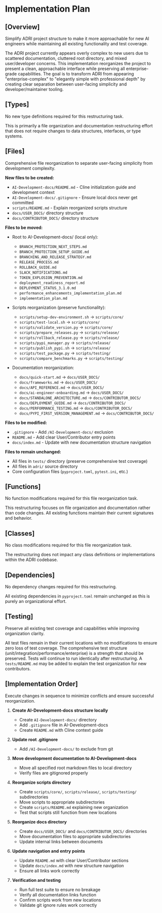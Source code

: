 # Implementation Plan

## [Overview]
Simplify ADRI project structure to make it more approachable for new AI engineers while maintaining all existing functionality and test coverage.

The ADRI project currently appears overly complex to new users due to scattered documentation, cluttered root directory, and mixed user/developer concerns. This implementation reorganizes the project to present a clean, approachable interface while preserving all enterprise-grade capabilities. The goal is to transform ADRI from appearing "enterprise-complex" to "elegantly simple with professional depth" by creating clear separation between user-facing simplicity and developer/maintainer tooling.

## [Types]
No new type definitions required for this restructuring task.

This is primarily a file organization and documentation restructuring effort that does not require changes to data structures, interfaces, or type systems.

## [Files]
Comprehensive file reorganization to separate user-facing simplicity from development complexity.

**New files to be created:**
- `AI-Development-docs/README.md` - Cline initialization guide and development context
- `AI-Development-docs/.gitignore` - Ensure local docs never get committed
- `scripts/README.md` - Explain reorganized scripts structure
- `docs/USER_DOCS/` directory structure
- `docs/CONTRIBUTOR_DOCS/` directory structure

**Files to be moved:**
- Root to AI-Development-docs/ (local only):
  - `BRANCH_PROTECTION_NEXT_STEPS.md`
  - `BRANCH_PROTECTION_SETUP_GUIDE.md`
  - `BRANCHING_AND_RELEASE_STRATEGY.md`
  - `RELEASE_PROCESS.md`
  - `ROLLBACK_GUIDE.md`
  - `SLACK_NOTIFICATIONS.md`
  - `TOKEN_EXPLOSION_PREVENTION.md`
  - `deployment_readiness_report.md`
  - `DEPLOYMENT_STATUS_3.1.0.md`
  - `performance_enhancements_implementation_plan.md`
  - `implementation_plan.md`

- Scripts reorganization (preserve functionality):
  - `scripts/setup-dev-environment.sh` → `scripts/core/`
  - `scripts/test-local.sh` → `scripts/core/`
  - `scripts/validate_version.py` → `scripts/core/`
  - `scripts/prepare_releases.py` → `scripts/release/`
  - `scripts/rollback_release.py` → `scripts/release/`
  - `scripts/pypi_manager.py` → `scripts/release/`
  - `scripts/publish_pypi.sh` → `scripts/release/`
  - `scripts/test_package.py` → `scripts/testing/`
  - `scripts/compare_benchmarks.py` → `scripts/testing/`

- Documentation reorganization:
  - `docs/quick-start.md` → `docs/USER_DOCS/`
  - `docs/frameworks.md` → `docs/USER_DOCS/`
  - `docs/API_REFERENCE.md` → `docs/USER_DOCS/`
  - `docs/ai-engineer-onboarding.md` → `docs/USER_DOCS/`
  - `docs/STANDALONE_ARCHITECTURE.md` → `docs/CONTRIBUTOR_DOCS/`
  - `docs/DEPLOYMENT_GUIDE.md` → `docs/CONTRIBUTOR_DOCS/`
  - `docs/PERFORMANCE_TESTING.md` → `docs/CONTRIBUTOR_DOCS/`
  - `docs/PYPI_FIRST_VERSION_MANAGEMENT.md` → `docs/CONTRIBUTOR_DOCS/`

**Files to be modified:**
- `.gitignore` - Add `/AI-Development-docs/` exclusion
- `README.md` - Add clear User/Contributor entry points
- `docs/index.md` - Update with new documentation structure navigation

**Files to remain unchanged:**
- All files in `tests/` directory (preserve comprehensive test coverage)
- All files in `adri/` source directory
- Core configuration files (`pyproject.toml`, `pytest.ini`, etc.)

## [Functions]
No function modifications required for this file reorganization task.

This restructuring focuses on file organization and documentation rather than code changes. All existing functions maintain their current signatures and behavior.

## [Classes]
No class modifications required for this file reorganization task.

The restructuring does not impact any class definitions or implementations within the ADRI codebase.

## [Dependencies]
No dependency changes required for this restructuring.

All existing dependencies in `pyproject.toml` remain unchanged as this is purely an organizational effort.

## [Testing]
Preserve all existing test coverage and capabilities while improving organization clarity.

All test files remain in their current locations with no modifications to ensure zero loss of test coverage. The comprehensive test structure (unit/integration/performance/enterprise) is a strength that should be preserved. Tests will continue to run identically after restructuring. A `tests/README.md` may be added to explain the test organization for new contributors.

## [Implementation Order]
Execute changes in sequence to minimize conflicts and ensure successful reorganization.

1. **Create AI-Development-docs structure locally**
   - Create `AI-Development-docs/` directory
   - Add `.gitignore` file in AI-Development-docs
   - Create `README.md` with Cline context guide

2. **Update root .gitignore**
   - Add `/AI-Development-docs/` to exclude from git

3. **Move development documentation to AI-Development-docs**
   - Move all specified root markdown files to local directory
   - Verify files are gitignored properly

4. **Reorganize scripts directory**
   - Create `scripts/core/`, `scripts/release/`, `scripts/testing/` subdirectories
   - Move scripts to appropriate subdirectories
   - Create `scripts/README.md` explaining new organization
   - Test that scripts still function from new locations

5. **Reorganize docs directory**
   - Create `docs/USER_DOCS/` and `docs/CONTRIBUTOR_DOCS/` directories
   - Move documentation files to appropriate subdirectories
   - Update internal links between documents

6. **Update navigation and entry points**
   - Update `README.md` with clear User/Contributor sections
   - Update `docs/index.md` with new structure navigation
   - Ensure all links work correctly

7. **Verification and testing**
   - Run full test suite to ensure no breakage
   - Verify all documentation links function
   - Confirm scripts work from new locations
   - Validate git ignore rules work correctly
